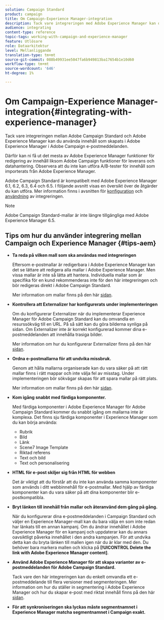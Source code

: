 ```yaml
---
solution: Campaign Standard
product: campaign
title: Om Campaign-Experience Manager-integration
description: Tack vare integreringen med Adobe Experience Manager kan du skapa innehåll direkt i AEM och använda det senare i Adobe Campaign.
audience: integrating
content-type: reference
topic-tags: working-with-campaign-and-experience-manager
feature: Utlösare
role: Dataarkitektur
level: Mellanliggande
translation-type: tm+mt
source-git-commit: 088b49931ee5047fa6b949813ba17654b1e10d60
workflow-type: tm+mt
source-wordcount: '646'
ht-degree: 1%

---
```



# Om Campaign-Experience Manager-integration{#integrating-with-experience-manager}

Tack vare integreringen mellan Adobe Campaign Standard och Adobe Experience Manager kan du använda innehåll som skapats i Adobe Experience Manager i Adobe Campaign e-postmeddelanden.

Därför kan ni få ut det mesta av Adobe Experience Manager funktioner för redigering av innehåll liksom Adobe Campaign funktioner för leverans och datahantering. Observera att du inte kan utföra A/B-tester för innehåll som importerats från Adobe Experience Manager.

Adobe Campaign Standard är kompatibelt med Adobe Experience Manager 6.1, 6.2, 6.3, 6.4 och 6.5. I följande avsnitt visas en översikt över de åtgärder du kan utföra. Mer information finns i avsnitten för [konfiguration](https://docs.adobe.com/content/help/en/experience-manager-65/administering/integration/campaignstandard.html) och [användning](https://docs.adobe.com/content/help/en/experience-manager-65/authoring/aem-adobe-campaign/campaign.html) av integreringen.

>[!NOTE]
>
> Adobe Campaign Standard-mallar är inte längre tillgängliga med Adobe Experience Manager 6.5.

## Tips om hur du använder integrering mellan Campaign och Experience Manager {#tips-aem}

* **Ta reda på vilken mall som ska användas med integreringen**

   Eftersom e-postmallar är redigerbara i Adobe Experience Manager kan det se lättare att redigera alla mallar i Adobe Experience Manager. Men vissa mallar är inte så lätta att hantera. Individuella mallar som är specifika för en kund rekommenderas inte för den här integreringen och bör redigeras direkt i Adobe Campaign Standard.

   Mer information om mallar finns på den här [sidan](https://docs.adobe.com/content/help/en/experience-manager-65/developing/platform/templates/templates.html).

* **Kontrollera att Externalizer har konfigurerats under implementeringen**

   Om du konfigurerar Externalizer när du implementerar Experience Manager för Adobe Campaign Standard kan du omvandla en resurssökväg till en URL. På så sätt kan du göra bilderna synliga på sidan. Om Externalizer inte är korrekt konfigurerad kommer dina e-postmeddelanden att innehålla trasiga bilder.

   Mer information om hur du konfigurerar Externalizer finns på den här [sidan](https://docs.adobe.com/content/help/en/experience-manager-65/developing/platform/externalizer.html).

* **Ordna e-postmallarna för att undvika missbruk.**

   Genom att hålla mallarna organiserade kan du vara säker på att rätt mallar finns i rätt mappar och inte välja fel av misstag. Under implementeringen bör sökvägar skapas för att spara mallar på rätt plats.

   Mer information om mallar finns på den här [sidan](https://docs.adobe.com/content/help/en/experience-manager-65/developing/platform/templates/templates.html#template-availability).

* **Kom igång snabbt med färdiga komponenter.**

   Med färdiga komponenter i Adobe Experience Manager för Adobe Campaign Standard kommer du snabbt igång om mallarna inte är komplexa.
Det finns sju färdiga komponenter i Experience Manager som du kan börja använda:

   * Rubrik
   * Bild
   * Länk
   * Scene7 Image Template
   * Riktad referens
   * Text och bild
   * Text och personalisering

* **HTML för e-post skiljer sig från HTML för webben**

   Det är viktigt att du förstår att du inte kan använda samma komponenter som används i ditt webbinnehåll för e-postmallar. Med hjälp av färdiga komponenter kan du vara säker på att dina komponenter blir e-postkompatibla.

* **Bryt länken till innehåll från mallar och återanvänd dem gång på gång.**

   När du konfigurerar dina e-postmeddelanden i Campaign Standard och väljer en Experience Manager-mall kan du bara välja en som inte redan har länkats till en annan kampanj. Om du ändrar innehållet i Adobe Experience Manager för en kampanj och uppdaterar kan du annars oavsiktligt påverka innehållet i den andra kampanjen.
För att undvika detta kan du bryta länken till mallen igen när du är klar med den. Du behöver bara markera mallen och klicka på **[!UICONTROL Delete the link with Adobe Experience Manager content]**.

* **Använd Adobe Experience Manager för att skapa varianter av e-postmeddelanden för Adobe Campaign Standard.**

   Tack vare den här integreringen kan du enkelt omvandla ett e-postmeddelande till flera versioner med segmenteringen.
Mer information om hur du ställer in segmentering i Adobe Experience Manager och hur du skapar e-post med riktat innehåll finns på den här [sidan](https://docs.adobe.com/help/en/experience-manager-65/authoring/aem-adobe-campaign/target-adobe-campaign.html#setting-up-segmentation-in-aem).

* **För att synkroniseringen ska lyckas måste segmentnamnet i Experience Manager matcha segmentnamnet i Campaign exakt.**